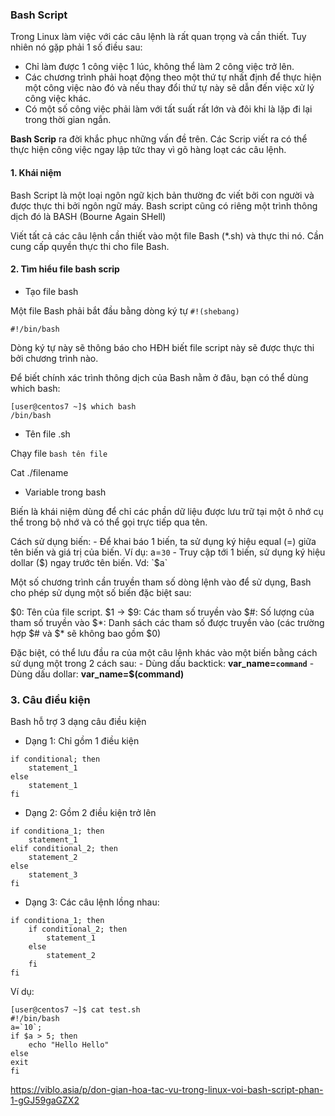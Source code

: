 ### Bash Script 

Trong Linux làm việc với các câu lệnh là rất quan trọng và cần thiết. Tuy nhiên nó gặp phải 1 số điều sau: 
- Chỉ làm được 1 công việc 1 lúc, không thể làm 2 công việc trở lên.
- Các chương trình phải hoạt động theo một thứ tự nhất định để thực hiện một công việc nào đó và nếu thay đổi thứ tự này sẽ dẫn đến việc xử lý công việc khác.
- Có một số công việc phải làm với tất suất rất lớn và đôi khi là lặp đi lại trong thời gian ngắn.

**Bash Scrip** ra đời khắc phục những vấn đề trên. Các Scrip viết ra có thể thực hiện công việc ngay lập tức thay vì gõ hàng loạt các câu lệnh.

#### 1. Khái niệm

Bash Script là một loại ngôn ngữ kịch bản thường đc viết bởi con người và được thực thi bởi ngôn ngữ máy. Bash script cũng có riêng một trình thông dịch đó là BASH (Bourne Again SHell)

Viết tất cả các câu lệnh cần thiết vào một file Bash (\*.sh) và thực thi nó. Cần cung cấp quyền thực thi cho file Bash. 


#### 2. Tìm hiểu file bash scrip

- Tạo file bash 

Một file Bash phải bắt đầu bằng dòng ký tự `#!(shebang)` 

```
#!/bin/bash
```
Dòng ký tự này sẽ thông báo cho HĐH biết file script này sẽ được thực thi bởi chương trình nào. 

Để biết chính xác trình thông dịch của Bash nằm ở đâu, bạn có thể dùng which bash:

```
[user@centos7 ~]$ which bash
/bin/bash
```

- Tên file .sh

Chạy file `bash tên file`

Cat
./filename

- Variable trong bash 

Biến là khái niệm dùng để chỉ các phần dữ liệu được lưu trữ tại một ô nhớ cụ thể trong bộ nhớ và có thể gọi trực tiếp qua tên.

Cách sử dụng biến: 
	- Để khai báo 1 biến, ta sử dụng ký hiệu equal (=) giữa tên biến và giá trị của biến. Ví dụ: a=`30`
	- Truy cập tới 1  biến, sử dụng ký hiệu dollar ($) ngay trước tên biến. 
Vd: `$a`


Một số chương trình cần truyền tham số dòng lệnh vào để sử dụng, Bash cho phép sử dụng một số biến đặc biệt sau:

$0: Tên của file script.
$1 -> $9: Các tham số truyền vào
$#: Số lượng của tham số truyền vào
$\*: Danh sách các tham số được truyền vào
(các trường hợp $# và $\* sẽ không bao gồm $0)

Đặc biệt, có thể lưu đầu ra của một câu lệnh khác vào một biến bằng cách sử dụng một trong 2 cách sau:
	- Dùng dấu backtick: **var_name=`command`**
	- Dùng dấu dollar: **var_name=$(command)**

### 3. Câu điều kiện

Bash hỗ trợ 3 dạng câu điều kiện

- Dạng 1: Chỉ gồm 1 điều kiện

```
if conditional; then
	statement_1
else 
	statement_1
fi
```
- Dạng 2: Gồm 2 điều kiện trở lên

```
if conditiona_1; then
	statement_1
elif conditional_2; then
	statement_2
else 
	statement_3
fi
```
- Dạng 3: Các câu lệnh lồng nhau: 

```
if conditiona_1; then
	if conditional_2; then
		statement_1
	else 
		statement_2
	fi
fi
```

Ví dụ: 
```
[user@centos7 ~]$ cat test.sh 
#!/bin/bash
a=`10`;
if $a > 5; then
	echo "Hello Hello"
else
exit
fi
```

https://viblo.asia/p/don-gian-hoa-tac-vu-trong-linux-voi-bash-script-phan-1-gGJ59gaGZX2
